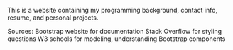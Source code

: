 This is a website containing my programming background, contact info, resume, and personal projects.

Sources:
Bootstrap website for documentation
Stack Overflow for styling questions
W3 schools for modeling, understanding Bootstrap components
